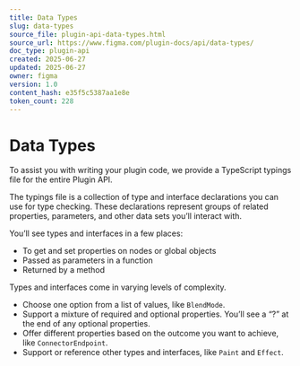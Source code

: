 ```yaml
---
title: Data Types
slug: data-types
source_file: plugin-api-data-types.html
source_url: https://www.figma.com/plugin-docs/api/data-types/
doc_type: plugin-api
created: 2025-06-27
updated: 2025-06-27
owner: figma
version: 1.0
content_hash: e35f5c5387aa1e8e
token_count: 228
---
```

# Data Types

To assist you with writing your plugin code, we provide a TypeScript typings file for the entire Plugin API.

The typings file is a collection of type and interface declarations you can use for type checking. These declarations represent groups of related properties, parameters, and other data sets you’ll interact with.

You’ll see types and interfaces in a few places:

- To get and set properties on nodes or global objects
- Passed as parameters in a function
- Returned by a method

Types and interfaces come in varying levels of complexity.

- Choose one option from a list of values, like `BlendMode`.
- Support a mixture of required and optional properties. You’ll see a “?” at the end of any optional properties.
- Offer different properties based on the outcome you want to achieve, like `ConnectorEndpoint`.
- Support or reference other types and interfaces, like `Paint` and `Effect`.